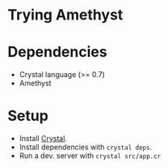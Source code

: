 # Trying Amethyst

# Dependencies

- Crystal language (>= 0.7)
- Amethyst

# Setup

- Install [Crystal](http://crystal-lang.org/).
- Install dependencies with `crystal deps`.
- Run a dev. server with `crystal src/app.cr`
